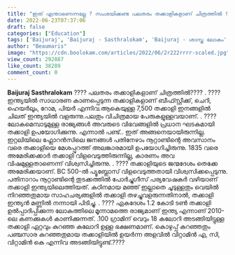 ```yaml
---
title: "ഇത് എന്താണെന്നല്ലേ ? സംശയിക്കണ്ട പലതരം തക്കാളികളാണ് ചിത്രത്തിൽ !"
date: 2022-06-23T07:37:06
draft: false
categories: ["Education"]
tags: ['Baijuraj', 'Baijuraj - Sasthralokam', 'Baijuraj - ശാസ്ത്ര ലോകം', 'Fruits', 'tomato']
author: "Beaumaris"
image: "https://cdn.boolokam.com/articles/2022/06/2r222rrrr-scaled.jpg"
view_count: 292887
like_count: 38289
comment_count: 0
---
```


**Baijuraj Sasthralokam** ???? പലതരം തക്കാളികളാണ് ചിത്രത്തിൽ???? . ???? ഇന്ത്യയിൽ സാധാരണ കാണപ്പെടുന്ന തക്കാളികളാണ് ബീഫ്സ്റ്റീക്ക്, ചെറി, ഹെയർലൂം, റോമ, പിയർ എന്നിവ.ആകെയുള്ള 7,500 തക്കാളി ഇനങ്ങളിൽ ചിലത് ഇന്ത്യയിൽ വളരുന്നു.പലതും വിചിത്രമായ പേരുകളുള്ളവയാണ്. . ???? ലോകമെമ്പാടുമുള്ള രാജ്യങ്ങൾ അവരുടെ വിഭവങ്ങളിൽ പ്രധാന ഘടകമായി തക്കാളി ഉപയോഗിക്കുന്നു. എന്നാൽ പണ്ട്.. ഇത് അങ്ങനെയായിരുന്നില്ല. ഇറ്റലിയിലെ ഫ്ലോറൻസിലെ ജനങ്ങൾ പതിനേഴാം നൂറ്റാണ്ടിന്റെ അവസാനം വരെ തക്കാളിയെ മേശപ്പുറത്ത് അലങ്കാരമായി ഉപയോഗിച്ചിരുന്നു. 1835 വരെ അമേരിക്കക്കാർ തക്കാളി വിളവെടുത്തിരുന്നില്ല, കാരണം അവ വിഷമുള്ളതാണെന്ന് വിശ്വസിച്ചിരുന്നു. . ???? തക്കാളിയുടെ ജന്മദേശം തെക്കേ അമേരിക്കയാണ്. BC 500-ൽ പ്യൂബ്ലോസ് വിളവെടുത്തതായി വിശ്വസിക്കപ്പെടുന്നു. പതിനാറാം നൂറ്റാണ്ടിന്റെ തുടക്കത്തിൽ പോർച്ചുഗീസ് പര്യവേഷകർ വഴിയാണ് തക്കാളി ഇന്ത്യയിലെത്തിയത്. കഠിനമായ മഞ്ഞ് ഇല്ലാതെ ചൂടുള്ളതും വെയിൽ നിറഞ്ഞതുമായ സാഹചര്യങ്ങളിൽ തക്കാളി തഴച്ചുവളരുന്നതിനാൽ, തക്കാളി ഇന്ത്യൻ മണ്ണിൽ നന്നായി പിടിച്ചു. . ???? ഏകദേശം 1.2 കോടി ടൺ തക്കാളി ഉൽപ്പാദിപ്പിക്കുന്ന ലോകത്തിലെ മൂന്നാമത്തെ രാജ്യമാണ് ഇന്ത്യ എന്നാണ് 2010-ലെ കണക്കുകൾ കാണിക്കുന്നത്. .100 ഗ്രാമിന് വെറും 18 കലോറി അടങ്ങിയിട്ടുള്ള തക്കാളി ഏറ്റവും കുറഞ്ഞ കലോറി ഉള്ള ഭക്ഷണമാണ്. കൊഴുപ്പ് കുറഞ്ഞതും പഞ്ചസാര കുറഞ്ഞതുമായ തക്കാളിയിൽ ഉയർന്ന അളവിൽ വിറ്റാമിൻ എ, സി, വിറ്റാമിൻ കെ എന്നിവ അടങ്ങിയിട്ടുണ്ട്.????
